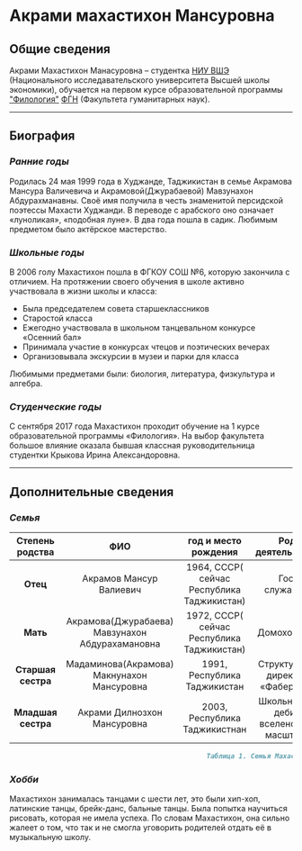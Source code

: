 # Акрами махастихон Мансуровна

## Общие сведения
Акрами Махастихон Манасуровна – студентка [НИУ ВШЭ](https://www.hse.ru/ "Это ссылка на официальный сайт НИУ ВШЭ") (Национального исследавательского университета Высшей школы экономики), обучается на первом курсе образовательной программы ["Филология"](https://www.hse.ru/ba/philology/ "Это ссылка на сайт образовательной программыФилология НИУ ВШЭ") [ФГН](https://hum.hse.ru/ "Это сссылка на сай ФГН НИУ ВШЭ") (Факультета гуманитарных наук).
___
## Биография
### _Ранние годы_
Родилась 24 мая 1999 года в Худжанде, Таджикистан в семье Акрамова Мансура  Валичевича и Акрамовой(Джурабаевой) Мавзунахон Абдурахманавны. Своё имя получила в честь знаменитой персидской поэтессы Махасти Худжанди. В переводе с арабского оно означает «луноликая», «подобная луне». В два года пошла в садик. Любимым предметом было актёрское мастерство.

### _Школьные годы_
В 2006 голу Махастихон пошла в ФГКОУ СОШ №6, которую закончила с отличием. На протяжении своего обучения в школе активно участвовала в жизни школы и класса:
- Была председателем совета старшеклассников
- Старостой класса
- Ежегодно участвовала в школьном танцевальном конкурсе «Осенний бал»
- Принимала участие в конкурсах чтецов и поэтических вечерах
- Организовывала экскурсии в музеи и парки для класса

Любимыми предметами были: биология, литература, физкультура и алгебра.

### _Студенческие годы_
С сентября 2017 года Махастихон проходит обучение на 1 курсе образовательной программы «Филология». На выбор факультета большое влияние оказала бывшая классная руководительница студентки Крыкова Ирина Александоровна.
___
## Дополнительные сведения
### _Семья_

|Степень родства|ФИО|год и место рождения|Род деятельности|
|:-----:|:-----:|:-----:|:-----:|
|**Отец**|Акрамов Мансур Валиевич|1964, СССР( сейчас Республика Таджикистан)|Гос. служащий|
|**Мать**|Акрамова(Джурабаева) Мавзунахон Абдурахамановна|1972, СССР( сейчас Республика Таджикистан)|Домохозяйка|
|**Старшая сестра**|Мадаминова(Акрамова) Макнунахон Мансуровна|1991, Республика Таджикистан|Структурный директор «Фаберлик»|
|**Младшая сестра**|Акрами Дилнозхон Мансуровна|2003, Республика Таджикистнан|Школьница и дебил вселенского масштаба|

 ```Markdown
                                                  Таблица 1. Семья Махастихон
```

### _Хобби_
Махастихон занималась танцами с шести лет, это были хип-хоп, латинские танцы, брейк-данс, бальные танцы. Была попытка научиться рисовать, которая не имела успеха. По словам Махастихон, она сильно жалеет о том, что так и не смогла уговорить родителей отдать её в музыкальную школу.
 
